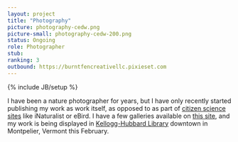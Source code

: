 ```yaml
---
layout: project
title: "Photography"
picture: photography-cedw.png
picture-small: photography-cedw-200.png
status: Ongoing
role: Photographer
stub: 
ranking: 3
outbound: https://burntfencreativellc.pixieset.com
---
```

{% include JB/setup %}

I have been a nature photographer for years, but I have only recently started publishing my work as work itself, as opposed to as part of [citizen science sites](../citizen-science/) like iNaturalist or eBird. I have a few galleries available on [this site](https://burntfencreativellc.pixieset.com/), and my work is being displayed in [Kellogg-Hubbard Library](https://www.kellogghubbard.org/) downtown in Montpelier, Vermont this February.